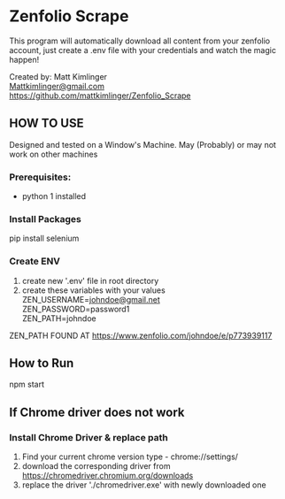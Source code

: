 # Zenfolio Scrape

This program will automatically download all content from your zenfolio account,
just create a .env file with your credentials and watch the magic happen!

Created by: Matt Kimlinger <br/>
Mattkimlinger@gmail.com <br/>
https://github.com/mattkimlinger/Zenfolio_Scrape

## HOW TO USE

Designed and tested on a Window's Machine. May (Probably) or may not work on other machines

### Prerequisites:
* python 1 installed
### Install Packages
pip install selenium

### Create ENV
1. create new '.env' file in root directory
2. create these variables with your values<br/>
    ZEN_USERNAME=johndoe@gmail.net<br/>
    ZEN_PASSWORD=password1<br/>
    ZEN_PATH=johndoe<br/>

ZEN_PATH FOUND AT
https://www.zenfolio.com/johndoe/e/p773939117

## How to Run 
npm start

##
## If Chrome driver does not work
### Install Chrome Driver & replace path
1. Find your current chrome version type - chrome://settings/
2. download the corresponding driver from
https://chromedriver.chromium.org/downloads
3. replace the driver './chromedriver.exe' with newly downloaded one